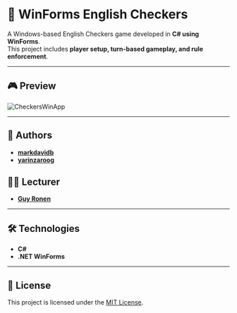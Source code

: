 # 🏁 WinForms English Checkers

A Windows-based English Checkers game developed in **C# using WinForms**.  
This project includes **player setup, turn-based gameplay, and rule enforcement**.

---

## 🎮 Preview  
![CheckersWinApp](https://github.com/user-attachments/assets/b9991a1b-5d6b-4d69-b6d4-f686b506afa2)

---

## 👥 Authors  
- [**markdavidb**](https://github.com/markdavidb)  
- [**yarinzaroog**](https://github.com/yarinzaroog)
  
## 👨‍🏫 Lecturer  
- [**Guy Ronen**](https://guyronen.net/)
  
---

## 🛠 Technologies  
- **C#**  
- **.NET WinForms**  

---

## 📜 License  
This project is licensed under the [MIT License](LICENSE).

